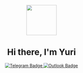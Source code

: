 <div id="header" align="center">
  <img src="https://media.giphy.com/media/M9gbBd9nbDrOTu1Mqx/giphy.gif" width="100"/>
  <h1 align="center">Hi there, I'm Yuri</h1> 
</div>
<div id="badges" align="center"> 
  <a href="https://t.me/yurikuz9">
    <img src=https://img.shields.io/badge/Telegram-blue?logo=telegram&logoColor=white alt="Telegram Badge"/>
  </a>  
  <a href="mailto:yvk9@outlook.com">
    <img src=https://img.shields.io/badge/Outlook-blue?logo=outlook&logoColor=white alt="Outlook Badge"/>   
  </a>
</div>  
<!--
**yvk3/yvk3** is a ✨ _special_ ✨ repository because its `README.md` (this file) appears on your GitHub profile.

Here are some ideas to get you started:

- 🔭 I’m currently working on ...
- 🌱 I’m currently learning ...
- 👯 I’m looking to collaborate on ...
- 🤔 I’m looking for help with ...
- 💬 Ask me about ...
- 📫 How to reach me: ...
- 😄 Pronouns: ...
- ⚡ Fun fact: ...
-->
